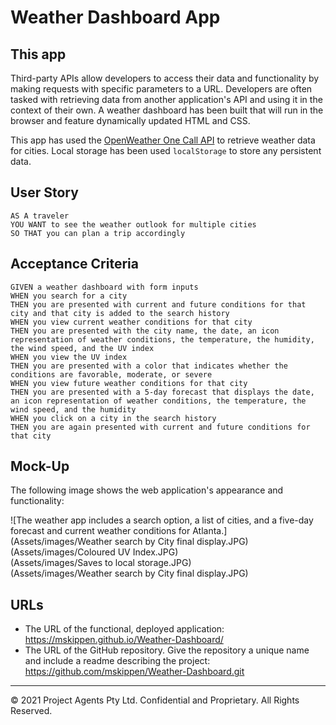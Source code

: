 # Weather Dashboard App

## This app

Third-party APIs allow developers to access their data and functionality by making requests with specific parameters to a URL. Developers are often tasked with retrieving data from another application's API and using it in the context of their own. A weather dashboard has been built that will run in the browser and feature dynamically updated HTML and CSS.

This app has used the [OpenWeather One Call API](https://openweathermap.org/api/one-call-api) to retrieve weather data for cities. Local storage has been used `localStorage` to store any persistent data.

## User Story

```
AS A traveler
YOU WANT to see the weather outlook for multiple cities
SO THAT you can plan a trip accordingly
```

## Acceptance Criteria

```
GIVEN a weather dashboard with form inputs
WHEN you search for a city
THEN you are presented with current and future conditions for that city and that city is added to the search history
WHEN you view current weather conditions for that city
THEN you are presented with the city name, the date, an icon representation of weather conditions, the temperature, the humidity, the wind speed, and the UV index
WHEN you view the UV index
THEN you are presented with a color that indicates whether the conditions are favorable, moderate, or severe
WHEN you view future weather conditions for that city
THEN you are presented with a 5-day forecast that displays the date, an icon representation of weather conditions, the temperature, the wind speed, and the humidity
WHEN you click on a city in the search history
THEN you are again presented with current and future conditions for that city
```

## Mock-Up

The following image shows the web application's appearance and functionality:

![The weather app includes a search option, a list of cities, and a five-day forecast and current weather conditions for Atlanta.]
<br>(Assets/images/Weather search by City final display.JPG)
<br>(Assets/images/Coloured UV Index.JPG)
<br>(Assets/images/Saves to local storage.JPG)
<br>(Assets/images/Weather search by City final display.JPG)

## URLs

* The URL of the functional, deployed application: <https://mskippen.github.io/Weather-Dashboard/>
* The URL of the GitHub repository. Give the repository a unique name and include a readme describing the project: <https://github.com/mskippen/Weather-Dashboard.git>

- - -
© 2021 Project Agents Pty Ltd. Confidential and Proprietary. All Rights Reserved.
